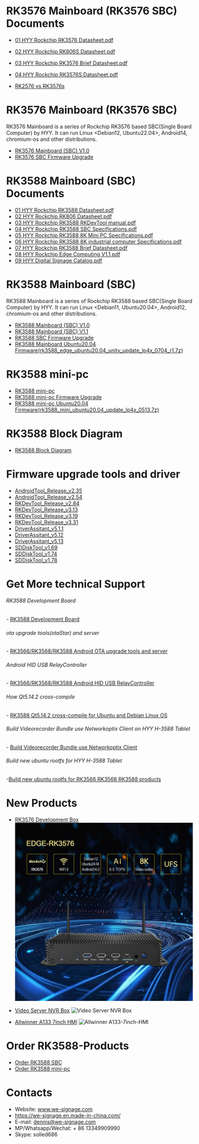 # RK3576 Mainboard (RK3576 SBC) Documents
- [01 HYY Rockchip RK3576 Datasheet.pdf](./RK3576_Documents/01_HYY_Rockchip_RK3576_Datasheet.pdf?raw=true)
- [02 HYY Rockchip RK806S Datasheet.pdf](./RK3576_Documents/02_Rockchip RK806S Datasheet.pdf?raw=true)
- [03 HYY Rockchip RK3576 Brief Datasheet.pdf](./RK3576_Documents/03_RK3576_Brief_Datasheet_V1.2.pdf)
- [04 HYY Rockchip RK3576S Datasheet.pdf](./RK3576_Documents/04_HYY_Rockchip RK3576S Datasheet.pdf?raw=true)

- [RK2576 vs RK3576s](./RK3576_Documents/RK3576vsRk3576s.png)

# RK3576 Mainboard (RK3576 SBC)
RK3576 Mainboard is a series of Rockchip RK3576 based SBC(Single Board Computer) by HYY. It can run Linux <Debian12, Ubuntu22.04>, Android14,  chromium-os and other distributions.
- [RK3576 Mainboard (SBC) V1.0](RK3576-SBC-V10.md)
- [RK3576 SBC Firmware Upgrade](RK3576_RK3588_Update_Firmware.md)

# RK3588 Mainboard (SBC) Documents
- [01 HYY Rockchip RK3588 Datasheet.pdf](./RK3588_Documents/01_HYY_Rockchip_RK3588_Datasheet.pdf?raw=true)
- [02 HYY Rockchip RK806 Datasheet.pdf](./RK3588_Documents/02_HYY_Rockchip_RK806_Datasheet.pdf?raw=true)
- [03 HYY Rockchip RK3588 RKDevTool manual.pdf](./RK3588_Documents/03_HYY_RKDevTool_manual.pdf?raw=true)
- [04 HYY Rockchip RK3588 SBC Specifications.pdf](./RK3588_Documents/04_HYY_RK3588_SBC_Specifications.pdf?raw=true)
- [05 HYY Rockchip RK3588 8K Mini PC Specifications.pdf](./RK3588_Documents/05_HYY_Rockchip_RK3588_8K_Mini_PC_Specifications.pdf?raw=true)
- [06 HYY Rockchip RK3588 8K industrial computer Specifications.pdf](./RK3588_Documents/06_HYY_RK3588_8K_industrial_computer_specs.pdf?raw=true)
- [07 HYY Rockchip RK3588 Brief Datasheet.pdf](./RK3588_Documents/07_HYY_RK3588_Brief_Datasheet.pdf?raw=true)
- [08 HYY Rockchip Edge Computing V1.1.pdf](./RK3588_Documents/08_HYY_RK3588_Edge_computing_V1.1.pdf?raw=true)
- [09 HYY Digital Signage Catalog.pdf](./RK3588_Documents/09_HYY_Digital_Signage_Catalog.pdf?raw=true)
# RK3588 Mainboard (SBC)
RK3588 Mainboard is a series of Rockchip RK3588 based SBC(Single Board Computer) by HYY. It can run Linux <Debian11, Ubuntu20.04>, Android12,  chromium-os and other distributions.
- [RK3588 Mainboard (SBC) V1.0](RK3588-SBC_V10.md)
- [RK3588 Mainboard (SBC) V1.1](RK3588-SBC_V11.md)
- [RK3588 SBC Firmware Upgrade](RK3576_RK3588_Update_Firmware.md)
- [RK3588 Mainboard Ubuntu20.04 Firmware(rk3588_edge_ubuntu20.04_unity_update_lp4x_0704_r1.7z)](https://1drv.ms/u/s!AqvWy-LFD_JhijeK6ZqT1QG4Svf6?e=rDfMKj)
# RK3588 mini-pc
- [RK3588 mini-pc](rk3588-mini-pc.md)
- [RK3588 mini-pc Firmware Upgrade](RK3588_Update_Firmware.md)
- [RK3588 mini-pc Ubuntu20.04 Firmware(rk3588_mini_ubuntu20.04_update_lp4x_0513.7z)](https://1drv.ms/u/s!AqvWy-LFD_JhijgLmUHoKw-JnXcN?e=L0PMag)
# RK3588 Block Diagram
- [RK3588 Block Diagram](/RK3588_Documents/README.md)


# Firmware upgrade tools and driver

- [AndroidTool_Release_v2.35](./AndroidTool/AndroidTool_Release_v2.35.zip)
- [AndroidTool_Release_v2.54](./AndroidTool/AndroidTool_Release_v2.54.zip)
- [RKDevTool_Release_v2.84](./AndroidTool/RKDevTool_Release_v2.84.zip)
- [RKDevTool_Release_v3.13](./AndroidTool/RKDevTool_Release_v3.13.zip)
- [RKDevTool_Release_v3.19](./AndroidTool/RKDevTool_Release_v3.19_en.zip)
- [RKDevTool_Release_v3.31](./AndroidTool/RKDevTool_Release_v3.31_en.zip)
- [DriverAssitant_v5.1.1](./AndroidTool/DriverAssitant_v5.1.1.zip)
- [DriverAssitant_v5.12](./AndroidTool/DriverAssitant_v5.12.zip)
- [DriverAssitant_v5.13](./AndroidTool/DriverAssitant_v5.13.zip)
- [SDDiskTool_v1.69](./AndroidTool/SDDiskTool_v1.69.zip)
- [SDDiskTool_v1.74](./AndroidTool/SDDiskTool_v1.74.zip)
- [SDDiskTool_v1.78](./AndroidTool/SDDiskTool_v1.78.zip)

# Get More technical Support

###### RK3588 Development Board

\- [RK3588 Development Board](https://github.com/industrialtablet/RK3588-Development-Board)

###### ota upgrade tools(otaStar) and server

\- [RK3566/RK3568/RK3588 Android OTA upgrade tools and server](https://github.com/tablet-pc/otastar)

###### Android HID USB RelayController
\- [RK3566/RK3568/RK3588 Android HID USB RelayController](https://github.com/industrialtablet/RK3588-RK3568-RK3566-Tablet-Relay-Controller)

###### How Qt5.14.2 cross-compile

\- [RK3588 Qt5.14.2 cross-compile for Ubuntu and Debian Linux OS](https://github.com/pengyixing/qt-everywhere-src-5.14.2-cross-compile-for-RK3566-RK3568-RK3588)

###### Build Videorecorder Bundle use Networkoptix Client on HYY H-3588 Tablet

\- [Build Videorecorder Bundle use Networkoptix Client](https://github.com/industrialtablet/Build-Videorecorder-Bundle-use-Networkoptix-Client-on-HYY-RK3566-Tablet)

 ###### Build new ubuntu rootfs for HYY H-3588 Tablet

-[Build new ubuntu rootfs for RK3566 RK3568 RK3588 products](https://github.com/industrialtablet/Re-build-ubuntu20.04-rootfs-for-RK3566-RK3568-RK3588)

# New Products
- [RK3576 Development Box](https://github.com/industrialtablet/RK3576-Development-Board/tree/main)
![RK3576 Development Box](https://github.com/industrialtablet/RK3576-Development-Board/blob/main/Documents/Pictures/Promotion%20Pictures/1.Introductin.jpg)

- [Video Server NVR Box](https://github.com/industrialtablet/Video-Server-NVR-Box-with-Networkoptix-Server)
![Video Server NVR Box](./RK3588_Documents/New%20Products/Integrated%20View%20New.jpg)

- [Allwinner A133 7inch HMI](https://github.com/industrialtablet/A133-7inch-HMI)
![Allwinner A133-7inch-HMI](./RK3588_Documents/New%20Products/A133%20PCB%20Functions.jpg)

# Order RK3588-Products
- [Order RK3588 SBC](https://we-signage.en.made-in-china.com/product/mFGTfIdHYhUb/China-8K-4K-USB-4-16GB-RAM-16-128GB-ROM-Android-12-Poe-HDMI-Rockchip-Rk3588-Industrial-Tablet-Touch-Screen-Panel-Mini-PC-Arm-PC-Embedded-PC-Sbc-Single-Board-Computer.html)
- [Order RK3588 mini-pc](https://we-signage.en.made-in-china.com/product/bJRUdDnlIQcr/China-8K-4-16GB-RAM-16-128GB-Emmc-Storage-Rockchip-Rk3588-WiFi-6-Embedded-Debian-Ubuntu-Windows-Linux-Android-12-Industrial-Sbc-Single-Board-Desktop-Computer-Mini-PC.html)

# Contacts

- Website: www.we-signage.com
- https://we-signage.en.made-in-china.com/
- E-mail: dennis@we-signage.com
- MP/Whatsapp/Wechat: + 86 13349909990
- Skype: solled686

